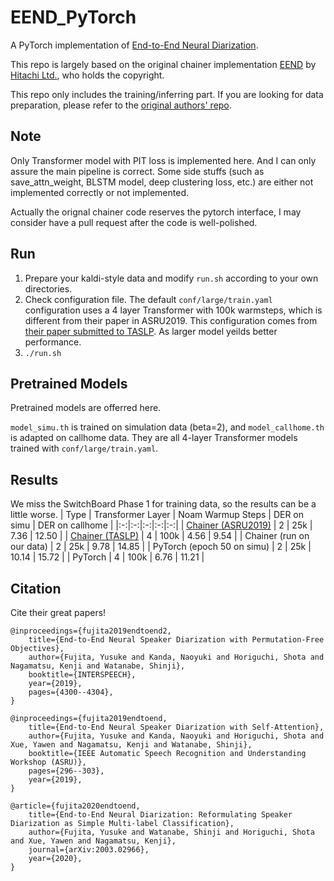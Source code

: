 # EEND_PyTorch
A PyTorch implementation of [End-to-End Neural Diarization](https://ieeexplore.ieee.org/document/9003959).

This repo is largely based on the original chainer implementation [EEND](https://github.com/hitachi-speech/EEND) by [Hitachi Ltd.](https://github.com/hitachi-speech), who holds the copyright.

This repo only includes the training/inferring part. If you are looking for data preparation, please refer to the [original authors' repo](https://github.com/hitachi-speech/EEND/blob/master/egs/callhome/v1/run_prepare_shared.sh).

## Note
Only Transformer model with PIT loss is implemented here. And I can only assure the main pipeline is correct. Some side stuffs (such as save_attn_weight, BLSTM model, deep clustering loss, etc.) are either not implemented correctly or not implemented.

Actually the orignal chainer code reserves the pytorch interface, I may consider have a pull request after the code is well-polished.

## Run
1. Prepare your kaldi-style data and modify `run.sh` according to your own directories.
2. Check configuration file. The default `conf/large/train.yaml` configuration uses a 4 layer Transformer with 100k warmsteps, which is different from their paper in ASRU2019. This configuration comes from [their paper submitted to TASLP](https://arxiv.org/abs/2003.02966). As larger model yeilds better performance.
3. `./run.sh`

## Pretrained Models
Pretrained models are offerred here.

`model_simu.th` is trained on simulation data (beta=2), and `model_callhome.th` is adapted on callhome data. They are all 4-layer Transformer models trained with `conf/large/train.yaml`.

## Results
We miss the SwitchBoard Phase 1 for training data, so the results can be a little worse.
| Type | Transformer Layer | Noam Warmup Steps | DER on simu | DER on callhome |
|:-:|:-:|:-:|:-:|:-:|
| [Chainer (ASRU2019)](https://ieeexplore.ieee.org/document/9003959) | 2 | 25k | 7.36 | 12.50 |
| [Chainer (TASLP)](https://arxiv.org/pdf/2003.02966.pdf) | 4 | 100k | 4.56 | 9.54 |
| Chainer (run on our data) | 2 | 25k | 9.78 | 14.85 |
| PyTorch (epoch 50 on simu) | 2 | 25k | 10.14 | 15.72 |
| PyTorch | 4 | 100k | 6.76 | 11.21 |

## Citation
Cite their great papers!
```
@inproceedings={fujita2019endtoend2,
    title={End-to-End Neural Speaker Diarization with Permutation-Free Objectives},
    author={Fujita, Yusuke and Kanda, Naoyuki and Horiguchi, Shota and Nagamatsu, Kenji and Watanabe, Shinji},
    booktitle={INTERSPEECH},
    year={2019},
    pages={4300--4304},
}
```
```
@inproceedings={fujita2019endtoend,
    title={End-to-End Neural Speaker Diarization with Self-Attention},
    author={Fujita, Yusuke and Kanda, Naoyuki and Horiguchi, Shota and Xue, Yawen and Nagamatsu, Kenji and Watanabe, Shinji},
    booktitle={IEEE Automatic Speech Recognition and Understanding Workshop (ASRU)},
    pages={296--303},
    year={2019},
}
```
```
@article={fujita2020endtoend,
    title={End-to-End Neural Diarization: Reformulating Speaker Diarization as Simple Multi-label Classification},
    author={Fujita, Yusuke and Watanabe, Shinji and Horiguchi, Shota and Xue, Yawen and Nagamatsu, Kenji},
    journal={arXiv:2003.02966},
    year={2020},
}
```
